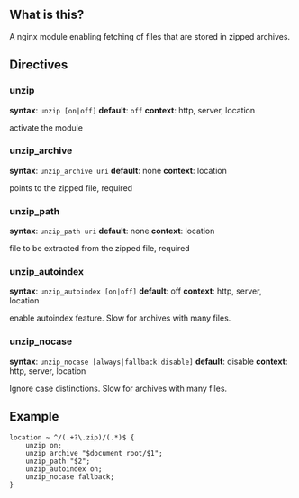 ## What is this?
A nginx module enabling fetching of files that are stored in zipped archives.

## Directives
### unzip
**syntax**: `unzip [on|off]`
**default**: `off`
**context**: http, server, location

activate the module


### unzip\_archive
**syntax**: `unzip_archive uri`
**default**: none
**context**: location

points to the zipped file, required


### unzip\_path
**syntax**: `unzip_path uri`
**default**: none
**context**: location

file to be extracted from the zipped file, required


### unzip\_autoindex
**syntax**: `unzip_autoindex [on|off]`
**default**: off
**context**: http, server, location

enable autoindex feature.
Slow for archives with many files.


### unzip\_nocase
**syntax**: `unzip_nocase [always|fallback|disable]`
**default**: disable
**context**: http, server, location

Ignore case distinctions.
Slow for archives with many files.


## Example
```
location ~ ^/(.+?\.zip)/(.*)$ {
    unzip on;
    unzip_archive "$document_root/$1";
    unzip_path "$2";
    unzip_autoindex on;
    unzip_nocase fallback;
}
```

